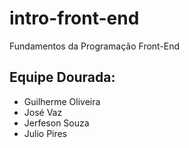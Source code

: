 # intro-front-end
Fundamentos da Programação Front-End 

## Equipe Dourada: 
- Guilherme Oliveira
- José Vaz
- Jerfeson Souza
- Julio Pires
